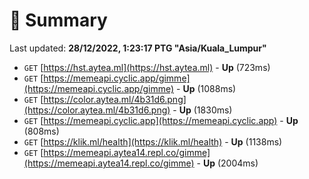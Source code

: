 # 📖 Summary
Last updated: **28/12/2022, 1:23:17 PTG "Asia/Kuala_Lumpur"**

- `GET` [https://hst.aytea.ml](https://hst.aytea.ml) - **Up** (723ms)
- `GET` [https://memeapi.cyclic.app/gimme](https://memeapi.cyclic.app/gimme) - **Up** (1088ms)
- `GET` [https://color.aytea.ml/4b31d6.png](https://color.aytea.ml/4b31d6.png) - **Up** (1830ms)
- `GET` [https://memeapi.cyclic.app](https://memeapi.cyclic.app) - **Up** (808ms)
- `GET` [https://klik.ml/health](https://klik.ml/health) - **Up** (1138ms)
- `GET` [https://memeapi.aytea14.repl.co/gimme](https://memeapi.aytea14.repl.co/gimme) - **Up** (2004ms)

